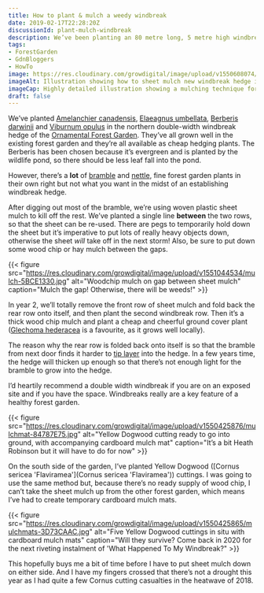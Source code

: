 ```yaml
---
title: How to plant & mulch a weedy windbreak
date: 2019-02-17T22:28:20Z
discussionId: plant-mulch-windbreak
description: We’ve been planting an 80 metre long, 5 metre high windbreak on the northern boundary of the Ornamental Forest Garden. If you’re doing something similar, you may find these notes handy.
tags: 
- ForestGarden
- GdnBloggers
- HowTo
image: https://res.cloudinary.com/growdigital/image/upload/v1550608074/windbreak-illustration-190217.png
imageAlt: Illustration showing how to sheet mulch new windbreak hedge in weedy area
imageCap: Highly detailed illustration showing a mulching technique for a windbreak in a weedy spot
draft: false
---
```


We’ve planted [Amelanchier canadensis](https://pfaf.org/user/plant.aspx?LatinName=Amelanchier+canadensis), [Elaeagnus umbellata](https://pfaf.org/user/Plant.aspx?LatinName=Elaeagnus+Umbellata), [Berberis darwinii](https://pfaf.org/user/plant.aspx?LatinName=Berberis+darwinii) and [Viburnum opulus](https://pfaf.org/user/Plant.aspx?LatinName=Viburnum+opulus) in the northern double-width windbreak hedge of the [Ornamental Forest Garden](https://www.forestgarden.wales/blog/introducing-ornamental-maintenance-free-forest-garden/). They’ve all grown well in the existing forest garden and they’re all available as cheap hedging plants. The Berberis has been chosen because it’s evergreen and is planted by the wildlife pond, so there should be less leaf fall into the pond.

However, there’s a **lot** of [bramble](https://pfaf.org/user/plant.aspx?latinname=Rubus+fruticosus) and [nettle](https://pfaf.org/user/plant.aspx?LatinName=Urtica+dioica), fine forest garden plants in their own right but not what you want in the midst of an establishing windbreak hedge.

After digging out most of the bramble, we’re using woven plastic sheet mulch to kill off the rest. We’ve planted a single line **between** the two rows, so that the sheet can be re-used. There are pegs to temporarily hold down the sheet but it’s imperative to put lots of really heavy objects down, otherwise the sheet _will_ take off in the next storm! Also, be sure to put down some wood chip or hay mulch between the gaps.

{{< figure src="https://res.cloudinary.com/growdigital/image/upload/v1551044534/mulch-5BCE1330.jpg" alt="Woodchip mulch on gap between sheet mulch" caption="Mulch the gap! Otherwise, there will be weeds!" >}}

In year 2, we’ll totally remove the front row of sheet mulch and fold back the rear row onto itself, and then plant the second windbreak row. Then it’s a thick wood chip mulch and plant a cheap and cheerful ground cover plant ([Glechoma hederacea](https://pfaf.org/user/Plant.aspx?LatinName=Glechoma+hederacea) is a favourite, as it grows well locally). 

The reason why the rear row is folded back onto itself is so that the bramble from next door finds it harder to [tip layer](https://www.rhs.org.uk/advice/profile?PID=358) into the hedge. In a few years time, the hedge will thicken up enough so that there’s not enough light for the bramble to grow into the hedge. 

I’d heartily recommend a double width windbreak if you are on an exposed site and if you have the space. Windbreaks really are a key feature of a healthy forest garden.

{{< figure src="https://res.cloudinary.com/growdigital/image/upload/v1550425876/mulchmat-84787E75.jpg" alt="Yellow Dogwood cutting ready to go into ground, with accompanying cardboard mulch mat" caption="It’s a bit Heath Robinson but it will have to do for now" >}}

On the south side of the garden, I’ve planted Yellow Dogwood ([Cornus sericea 'Flaviramea'](Cornus sericea 'Flaviramea')) cuttings. I was going to use the same method but, because there’s no ready supply of wood chip, I can’t take the sheet mulch up from the other forest garden, which means I’ve had to create temporary cardboard mulch mats.

{{< figure src="https://res.cloudinary.com/growdigital/image/upload/v1550425865/mulchmats-3D73CAAC.jpg" alt="Five Yellow Dogwood cuttings in situ with cardboard mulch mats" caption="Will they survive? Come back in 2020 for the next riveting instalment of 'What Happened To My Windbreak?" >}}

This hopefully buys me a bit of time before I have to put sheet mulch down on either side. And I have my fingers crossed that there’s not a drought this year as I had quite a few Cornus cutting casualties in the heatwave of 2018. 


